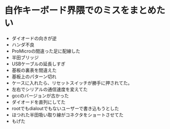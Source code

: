 # 自作キーボード界隈でのミスをまとめたい

- ダイオードの向きが逆
- ハンダ不良
- ProMicroの間違った足に配線した
- 半田ブリッジ
- USBケーブルの延長しすぎ
- 基板の裏表を間違えた
- 基板上のパターン切れ
- ケースに入れたら、リセットスイッチが勝手に押されてた。
- 左右でシリアルの通信速度を変えてた
- gccのバージョンが古かった
- ダイオードを直列にしてた
- rootでもdialoutでもないユーザーで書き込もうとした
- ほつれた半田吸い取り線がコネクタをショートさせてた
- もげた


